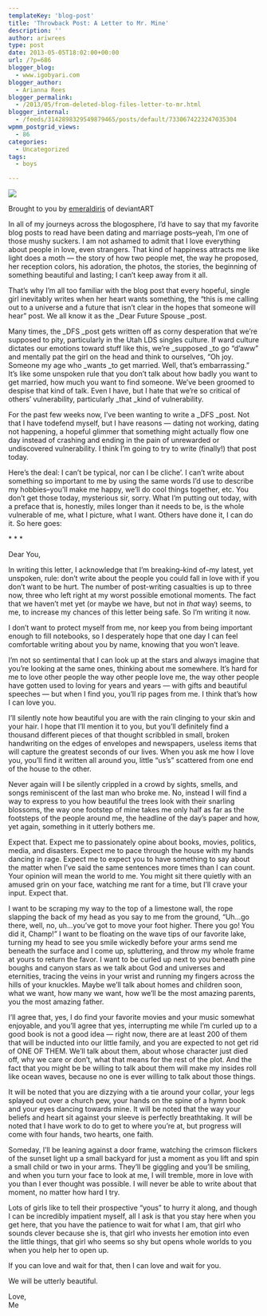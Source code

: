 ```yaml
---
templateKey: 'blog-post'
title: 'Throwback Post: A Letter to Mr. Mine'
description: ''
author: ariwrees
type: post
date: 2013-05-05T18:02:00+00:00
url: /?p=686
blogger_blog:
  - www.igobyari.com
blogger_author:
  - Arianna Rees
blogger_permalink:
  - /2013/05/from-deleted-blog-files-letter-to-mr.html
blogger_internal:
  - /feeds/3142898329549879465/posts/default/7330674223247035304
wpmm_postgrid_views:
  - 86
categories:
  - Uncategorized
tags:
  - boys

---
```

[![](https://www.igobyari.com/wp-content/uploads/2013/05/love__love__love_______by_emeraldiris.jpg)](https://www.igobyari.com/wp-content/uploads/2013/05/love__love__love_______by_emeraldiris.jpg)

Brought to you by [emeraldiris](http://emeraldiris.deviantart.com/) of deviantART

In all of my journeys across the blogosphere, I’d have to say that my favorite blog posts to read have been dating and marriage posts–yeah, I’m one of those mushy suckers. I am not ashamed to admit that I love everything about people in love, even strangers. That kind of happiness attracts me like light does a moth — the story of how two people met, the way he proposed, her reception colors, his adoration, the photos, the stories, the beginning of something beautiful and lasting; I can’t keep away from it all. 

That’s why I’m all too familiar with the blog post that every hopeful, single girl inevitably writes when her heart wants something, the “this is me calling out to a universe and a future that isn’t clear in the hopes that someone will hear” post. We all know it as the _Dear Future Spouse _post.  

Many times, the _DFS _post gets written off as corny desperation that we’re supposed to pity, particularly in the Utah LDS singles culture. If ward culture dictates our emotions toward stuff like this, we’re _supposed _to go “d’aww” and mentally pat the girl on the head and think to ourselves, “Oh joy. Someone my age who _wants _to get married. Well, that’s embarrassing.” It’s like some unspoken rule that you don’t talk about how badly you want to get married, how much you want to find someone. We’ve been groomed to despise that kind of talk. Even I have, but I hate that we’re so critical of others’ vulnerability, particularly _that _kind of vulnerability. 

For the past few weeks now, I’ve been wanting to write a _DFS _post. Not that I have todefend myself, but I have reasons — dating not working, dating not happening, a hopeful glimmer that something might actually flow one day instead of crashing and ending in the pain of unrewarded or undiscovered vulnerability. I think I’m going to try to write (finally!) that post today. 

Here’s the deal: I can’t be typical, nor can I be cliche’. I can’t write about something so important to me by using the same words I’d use to describe my hobbies–you’ll make me happy, we’ll do cool things together, etc. You don’t get those today, mysterious sir, sorry. What I’m putting out today, with a preface that is, honestly, miles longer than it needs to be, is the whole vulnerable of me, what I picture, what I want. Others have done it, I can do it. So here goes: 

\* \* \*

Dear You, 

In writing this letter, I acknowledge that I’m breaking–kind of–my latest, yet unspoken, rule: don’t write about the people you could fall in love with if you don’t want to be hurt. The number of post-writing casualties is up to three now, three who left right at my worst possible emotional moments. The fact that we haven’t met yet (or maybe we have, but not in _that_ way) seems, to me, to increase my chances of this letter being safe. So I’m writing it now. 

I don’t want to protect myself from me, nor keep you from being important enough to fill notebooks, so I desperately hope that one day I can feel comfortable writing about you by name, knowing that you won’t leave.  

I’m not so sentimental that I can look up at the stars and always imagine that you’re looking at the same ones, thinking about me somewhere. It’s hard for me to love other people the way other people love me, the way other people have gotten used to loving for years and years — with gifts and beautiful speeches — but when I find you, you’ll rip pages from me. I think that’s how I can love you. 

I’ll silently note how beautiful you are with the rain clinging to your skin and your hair. I hope that I’ll mention it to you, but you’ll definitely find a thousand different pieces of that thought scribbled in small, broken handwriting on the edges of envelopes and newspapers, useless items that will capture the greatest seconds of our lives. When you ask me how I love you, you’ll find it written all around you, little “us’s” scattered from one end of the house to the other. 

Never again will I be silently crippled in a crowd by sights, smells, and songs reminiscent of the last man who broke me. No, instead I will find a way to express to you how beautiful the trees look with their snarling blossoms, the way one footstep of mine takes me only half as far as the footsteps of the people around me, the headline of the day’s paper and how, yet again, something in it utterly bothers me.  

Expect that. Expect me to passionately opine about books, movies, politics, media, and disasters. Expect me to pace through the house with my hands dancing in rage. Expect me to expect you to have something to say about the matter when I’ve said the same sentences more times than I can count. Your opinion will mean the world to me. You might sit there quietly with an amused grin on your face, watching me rant for a time, but I’ll crave your input. Expect that. 

I want to be scraping my way to the top of a limestone wall, the rope slapping the back of my head as you say to me from the ground, “Uh…go there, well, no, uh…you’ve got to move your foot higher. There you go! You did it, Champ!” I want to be floating on the wave tips of our favorite lake, turning my head to see you smile wickedly before your arms send me beneath the surface and I come up, spluttering, and throw my whole frame at yours to return the favor. I want to be curled up next to you beneath pine boughs and canyon stars as we talk about God and universes and eternities, tracing the veins in your wrist and running my fingers across the hills of your knuckles. Maybe we’ll talk about homes and children soon, what we want, how many we want, how we’ll be the most amazing parents, you the most amazing father. 

I’ll agree that, yes, I do find your favorite movies and your music somewhat enjoyable, and you’ll agree that yes, interrupting me while I’m curled up to a good book is not a good idea — right now, there are at least 200 of them that will be inducted into our little family, and you are expected to not get rid of ONE OF THEM. We’ll talk about them, about whose character just died off, why we care or don’t, what that means for the rest of the plot. And the fact that you might be be willing to talk about them will make my insides roll like ocean waves, because no one is ever willing to talk about those things. 

It will be noted that you are dizzying with a tie around your collar, your legs splayed out over a church pew, your hands on the spine of a hymn book and your eyes dancing towards mine. It will be noted that the way your beliefs and heart sit against your sleeve is perfectly breathtaking. It will be noted that I have work to do to get to where you’re at, but progress will come with four hands, two hearts, one faith. 

Someday, I’ll be leaning against a door frame, watching the crimson flickers of the sunset light up a small backyard for just a moment as you lift and spin a small child or two in your arms. They’ll be giggling and you’ll be smiling, and when you turn your face to look at me, I will tremble, more in love with you than I ever thought was possible. I will never be able to write about that moment, no matter how hard I try. 

Lots of girls like to tell their prospective “yous” to hurry it along, and though I can be incredibly impatient myself, all I ask is that you stay here when you get here, that you have the patience to wait for what I am, that girl who sounds clever because she is, that girl who invests her emotion into even the little things, that girl who seems so shy but opens whole worlds to you when you help her to open up. 

If you can love and wait for that, then I can love and wait for you. 

We will be utterly beautiful. 

Love,  
Me